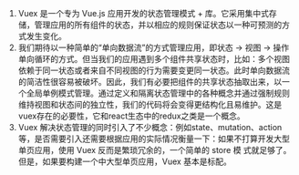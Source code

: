 1. Vuex 是⼀个专为 Vue.js 应⽤开发的状态管理模式 + 库。它采⽤集中式存储，管理应⽤的所有组件的状态，并以相应的规则保证状态以⼀种可预测的⽅式发⽣变化。
2. 我们期待以⼀种简单的“单向数据流”的⽅式管理应⽤，即状态 -> 视图 -> 操作单向循环的⽅式。但当我们的应⽤遇到多个组件共享状态时，⽐如：多个视图依赖于同⼀状态或者来⾃不同视图的⾏为需要变更同⼀状态。此时单向数据流的简洁性很容易被破坏。因此，我们有必要把组件的共享状态抽取出来，以⼀个全局单例模式管理。通过定义和隔离状态管理中的各种概念并通过强制规则维持视图和状态间的独⽴性，我们的代码将会变得更结构化且易维护。这是vuex存在的必要性，它和react⽣态中的redux之类是⼀个概念。
3. Vuex 解决状态管理的同时引⼊了不少概念：例如state、mutation、action等，是否需要引⼊还需要根据应⽤的实际情况衡量⼀下：如果不打算开发⼤型单⻚应⽤，使⽤ Vuex 反⽽是繁琐冗余的，⼀个简单的 store 模 式就⾜够了。但是，如果要构建⼀个中⼤型单⻚应⽤，Vuex 基本是标配。